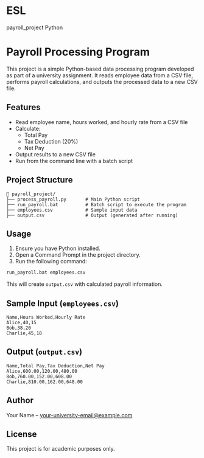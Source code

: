 # ESL
payroll_project Python
# Payroll Processing Program

This project is a simple Python-based data processing program developed as part of a university assignment. It reads employee data from a CSV file, performs payroll calculations, and outputs the processed data to a new CSV file.

## Features

- Read employee name, hours worked, and hourly rate from a CSV file
- Calculate:
  - Total Pay
  - Tax Deduction (20%)
  - Net Pay
- Output results to a new CSV file
- Run from the command line with a batch script

## Project Structure

```
📁 payroll_project/
├── process_payroll.py       # Main Python script
├── run_payroll.bat          # Batch script to execute the program
├── employees.csv            # Sample input data
├── output.csv               # Output (generated after running)
```

## Usage

1. Ensure you have Python installed.
2. Open a Command Prompt in the project directory.
3. Run the following command:

```bash
run_payroll.bat employees.csv
```

This will create `output.csv` with calculated payroll information.

## Sample Input (`employees.csv`)

```
Name,Hours Worked,Hourly Rate
Alice,40,15
Bob,38,20
Charlie,45,18
```

## Output (`output.csv`)

```
Name,Total Pay,Tax Deduction,Net Pay
Alice,600.00,120.00,480.00
Bob,760.00,152.00,608.00
Charlie,810.00,162.00,648.00
```

## Author

Your Name – [your-university-email@example.com](mailto:your-university-email@example.com)

## License

This project is for academic purposes only.
